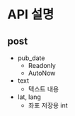 # API 설명
## post
- pub_date
    - Readonly
    - AutoNow
- text
    - 텍스트 내용
- lat, lang
    - 좌표 저장용 int